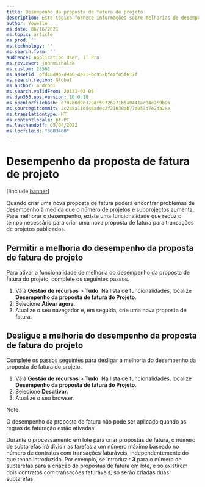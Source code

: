 ```yaml
---
title: Desempenho da proposta de fatura de projeto
description: Este tópico fornece informações sobre melhorias de desempenho nas propostas de faturas do projeto.
author: Yowelle
ms.date: 06/16/2021
ms.topic: article
ms.prod: ''
ms.technology: ''
ms.search.form: ''
audience: Application User, IT Pro
ms.reviewer: johnmichalak
ms.custom: 23561
ms.assetid: bfd18d9b-d9a6-4e21-bc95-bf4af45f617f
ms.search.region: Global
ms.author: andchoi
ms.search.validFrom: 20121-03-05
ms.dyn365.ops.version: 10.0.18
ms.openlocfilehash: e707b0d9b379df59726271b5a0441ac04e269b9a
ms.sourcegitcommit: 2c2a5a11d446adec2f21030ab77a053d7e2da28e
ms.translationtype: HT
ms.contentlocale: pt-PT
ms.lasthandoff: 05/04/2022
ms.locfileid: "8683460"
---
```

# <a name="project-invoice-proposal-performance"></a>Desempenho da proposta de fatura de projeto

[!include [banner](../includes/banner.md)]

Quando criar uma nova proposta de fatura poderá encontrar problemas de desempenho à medida que o número de projetos e subprojectos aumenta. Para melhorar o desempenho, existe uma funcionalidade que reduz o tempo necessário para criar uma nova proposta de fatura para transações de projetos publicados.

## <a name="enable-project-invoice-proposal-performance-enhancement"></a>Permitir a melhoria do desempenho da proposta de fatura do projeto
Para ativar a funcionalidade de melhoria do desempenho da proposta de fatura do projeto, complete os seguintes passos.

1.  Vá à **Gestão de recursos** > **Tudo**. Na lista de funcionalidades, localize **Desempenho da proposta de fatura do Projeto**.
2.  Selecione **Ativar agora**.
3.  Atualize o seu navegador e, em seguida, crie uma nova proposta de fatura.

## <a name="turn-off-project-invoice-proposal-performance-enhancement"></a>Desligue a melhoria do desempenho da proposta de fatura do projeto
Complete os passos seguintes para desligar a melhoria do desempenho da proposta de fatura do projeto.

1.  Vá à **Gestão de recursos** > **Tudo**. Na lista de funcionalidades, localize **Desempenho da proposta de fatura do Projeto**.
2.  Selecione **Desativar**.
3.  Atualize o seu browser.

> [!NOTE]
> O desempenho da proposta de fatura não pode ser aplicado quando as regras de faturação estão ativadas.
> 
> Durante o processamento em lote para criar propostas de fatura, o número de subtarefas irá dividir as tarefas a um número máximo baseado no número de contratos com transações faturáveis, independentemente do que tenha introduzido. Por exemplo, se introduzir **3** para o número de subtarefas para a criação de propostas de fatura em lote, e só existirem dois contratos com transações faturáveis, só serão criadas duas subtarefas.
